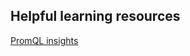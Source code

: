 ## Helpful learning resources

[PromQL insights](https://utcc.utoronto.ca/~cks/space/blog/sysadmin/PrometheusQuerySteps)
